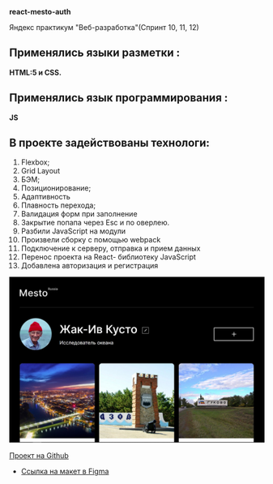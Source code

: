 **react-mesto-auth** 

Яндекс практикум "Веб-разработка"(Спринт 10, 11, 12)
## Применялись языки разметки :
**HTML:5 и CSS.**
## Применялись язык программирования :
**JS**
 ## В проекте задействованы технологи:
1. Flexbox;
2. Grid Layout
3. БЭМ;
4. Позиционирование;
5. Адаптивность
6. Плавность перехода;
7. Валидация форм при заполнение
8. Закрытие попапа через Esc и по оверлею.
9. Разбили JavaScript на модули
10. Произвели сборку с помощью webpack
11. Подключение к серверу, отправка и прием данных
12. Перенос проекта на React- библиотеку JavaScript
13. Добавлена авторизация и регистрация
    

<img src="/src/images/mesto.jpg">

[Проект на Github](https://markrnd.github.io/mesto-react/)

* [Ссылка на макет в Figma](https://www.figma.com/file/2cn9N9jSkmxD84oJik7xL7/JavaScript.-Sprint-4?node-id=0%3A1)
